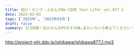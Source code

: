 ```yaml
---
title: 石川・ホンマ・ぶるんのBe-SIDE Your Life! vol.877-1
date: 2023-03-03
tags: ['2023年', '2023年03月']
draft: false
summary: 3/3収録！石川さんのPCのその後…またいろいろ教えてください！
---
```


http://project-phi.ddo.jp/ishikawa/ishikawa877_1.mp3
